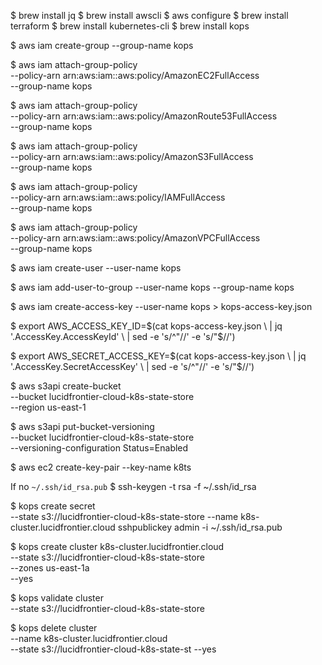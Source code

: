 $ brew install jq
$ brew install awscli
$ aws configure
$ brew install terraform
$ brew install kubernetes-cli
$ brew install kops

$ aws iam create-group --group-name kops

$ aws iam attach-group-policy \
		--policy-arn arn:aws:iam::aws:policy/AmazonEC2FullAccess \
		--group-name kops

$ aws iam attach-group-policy \
		--policy-arn arn:aws:iam::aws:policy/AmazonRoute53FullAccess \
		--group-name kops

$ aws iam attach-group-policy \
		--policy-arn arn:aws:iam::aws:policy/AmazonS3FullAccess \
		--group-name kops

$ aws iam attach-group-policy \
		--policy-arn arn:aws:iam::aws:policy/IAMFullAccess \
		--group-name kops

$ aws iam attach-group-policy \
		--policy-arn arn:aws:iam::aws:policy/AmazonVPCFullAccess \
		--group-name kops

$ aws iam create-user --user-name kops

$ aws iam add-user-to-group --user-name kops --group-name kops

$ aws iam create-access-key --user-name kops > kops-access-key.json

$ export AWS_ACCESS_KEY_ID=$(cat kops-access-key.json \
		| jq '.AccessKey.AccessKeyId' \
		| sed -e 's/^"//' -e 's/"$//')

$ export AWS_SECRET_ACCESS_KEY=$(cat kops-access-key.json \
		| jq '.AccessKey.SecretAccessKey' \
		| sed -e 's/^"//' -e 's/"$//')

$ aws s3api create-bucket \
		--bucket lucidfrontier-cloud-k8s-state-store \
		--region us-east-1

$ aws s3api put-bucket-versioning \
		--bucket lucidfrontier-cloud-k8s-state-store   \
		--versioning-configuration Status=Enabled

$ aws ec2 create-key-pair --key-name k8ts

If no `~/.ssh/id_rsa.pub`
$ ssh-keygen -t rsa -f ~/.ssh/id_rsa

$ kops create secret \
		--state s3://lucidfrontier-cloud-k8s-state-store
		--name k8s-cluster.lucidfrontier.cloud sshpublickey admin -i ~/.ssh/id_rsa.pub 

$ kops create cluster k8s-cluster.lucidfrontier.cloud \
		--state s3://lucidfrontier-cloud-k8s-state-store \
		--zones us-east-1a \
		--yes

$ kops validate cluster \
		--state s3://lucidfrontier-cloud-k8s-state-store

$ kops delete cluster \
		--name k8s-cluster.lucidfrontier.cloud \
		--state s3://lucidfrontier-cloud-k8s-state-st
		--yes


